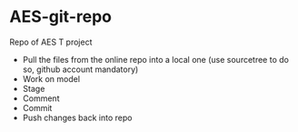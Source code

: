 # AES-git-repo
Repo of AES T project
 - Pull the files from the online repo into a local one (use sourcetree to do so, github account mandatory)
 - Work on model
 - Stage
 - Comment
 - Commit
 - Push changes back into repo
